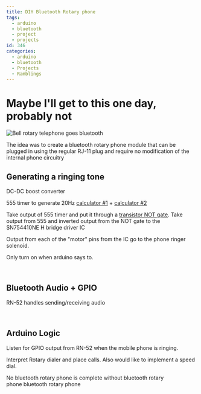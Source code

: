 ```yaml
---
title: DIY Bluetooth Rotary phone
tags:
  - arduino
  - bluetooth
  - project
  - projects
id: 346
categories:
  - arduino
  - bluetooth
  - Projects
  - Ramblings
---
```


# Maybe I'll get to this one day, probably not

![Bell rotary telephone goes bluetooth](https://imagegoeshere.jpg)

The idea was to create a bluetooth rotary phone module that can be plugged in using the regular RJ-11 plug and require no modification of the internal phone circuitry

## Generating a ringing tone

DC-DC boost converter

555 timer to generate 20Hz [calculator #1](http://www.ohmslawcalculator.com/555-astable-calculator) + [calculator #2](http://houseofjeff.com/555-timer-oscillator-frequency-calculator/)

Take output of 555 timer and put it through a [transistor NOT gate](http://www.dummies.com/how-to/content/electronics-projects-how-to-create-a-transistor-no.html). Take output from 555 and inverted output from the NOT gate to the SN754410NE H bridge driver IC

Output from each of the "motor" pins from the IC go to the phone ringer solenoid.

Only turn on when arduino says to.

&nbsp;

## Bluetooth Audio + GPIO

RN-52 handles sending/receiving audio

&nbsp;

## Arduino Logic

Listen for GPIO output from RN-52 when the mobile phone is ringing.

Interpret Rotary dialer and place calls. Also would like to implement a speed dial.

No bluetooth rotary phone is complete without bluetooth rotary phone bluetooth rotary phone
